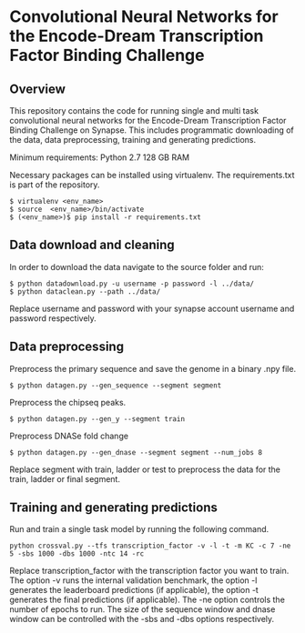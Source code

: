 # Convolutional Neural Networks for the Encode-Dream Transcription Factor Binding Challenge

## Overview
This repository contains the code for running single and multi task convolutional neural networks for the Encode-Dream Transcription Factor Binding Challenge on Synapse. This includes programmatic downloading of the data, data preprocessing, training and generating predictions.

Minimum requirements:
Python 2.7
128 GB RAM

Necessary packages can be installed using virtualenv. The requirements.txt is part of the repository.

```
$ virtualenv <env_name>
$ source  <env_name>/bin/activate
$ (<env_name>)$ pip install -r requirements.txt
```
## Data download and cleaning
In order to download the data navigate to the source folder and run:
```
$ python datadownload.py -u username -p password -l ../data/
$ python dataclean.py --path ../data/
```
Replace username and password with your synapse account username and password respectively.

## Data preprocessing
Preprocess the primary sequence and save the genome in a binary .npy file.
```
$ python datagen.py --gen_sequence --segment segment
```
Preprocess the chipseq peaks.
```
$ python datagen.py --gen_y --segment train
```
Preprocess DNASe fold change

```
$ python datagen.py --gen_dnase --segment segment --num_jobs 8
```

Replace segment with train, ladder or test to preprocess the data for the train, ladder or final segment.

## Training and generating predictions

Run and train a single task model by running the following command.
```
python crossval.py --tfs transcription_factor -v -l -t -m KC -c 7 -ne 5 -sbs 1000 -dbs 1000 -ntc 14 -rc
```

Replace transcription_factor with the transcription factor you want to train.
The option -v runs the internal validation benchmark, the option -l generates the leaderboard predictions (if applicable), the option -t generates the final predictions (if applicable).
The -ne option controls the number of epochs to run.
The size of the sequence window and dnase window can be controlled with the -sbs and -dbs options respectively.